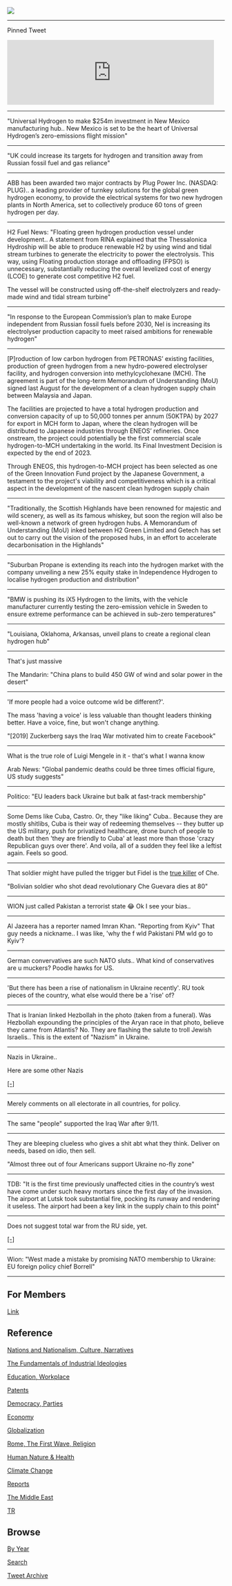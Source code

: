 <img src="https://drive.google.com/uc?export=view&id=1B2wf9R7AMH1d7Vw6e2mucLbIQ5NSjir7"/>

---

Pinned Tweet

<iframe width="95%" src="https://www.youtube.com/embed/2dgzKW8EKMc" title="YouTube video player" frameborder="0" allow="accelerometer; autoplay; clipboard-write; encrypted-media; gyroscope; picture-in-picture" allowfullscreen></iframe>

---

"Universal Hydrogen to make $254m investment in New Mexico
manufacturing hub.. New Mexico is set to be the heart of Universal
Hydrogen’s zero-emissions flight mission"

---

"UK could increase its targets for hydrogen and transition away from
Russian fossil fuel and gas reliance"

---

ABB has been awarded two major contracts by Plug Power Inc. (NASDAQ:
PLUG).. a leading provider of turnkey solutions for the global green
hydrogen economy, to provide the electrical systems for two new
hydrogen plants in North America, set to collectively produce 60 tons
of green hydrogen per day. 

---

H2 Fuel News: "Floating green hydrogen production vessel under
development.. A statement from RINA explained that the Thessalonica
Hydroship will be able to produce renewable H2 by using wind and tidal
stream turbines to generate the electricity to power the
electrolysis. This way, using Floating production storage and
offloading (FPSO) is unnecessary, substantially reducing the overall
levelized cost of energy (LCOE) to generate cost competitive H2 fuel.

The vessel will be constructed using off-the-shelf electrolyzers and
ready-made wind and tidal stream turbine"

---

"In response to the European Commission’s plan to make Europe
independent from Russian fossil fuels before 2030, Nel is increasing
its electrolyser production capacity to meet raised ambitions for
renewable hydrogen"

---

[P]roduction of low carbon hydrogen from PETRONAS’ existing
facilities, production of green hydrogen from a new hydro-powered
electrolyser facility, and hydrogen conversion into methylcyclohexane
(MCH). The agreement is part of the long-term Memorandum of
Understanding (MoU) signed last August for the development of a clean
hydrogen supply chain between Malaysia and Japan.

The facilities are projected to have a total hydrogen production and
conversion capacity of up to 50,000 tonnes per annum (50KTPA) by 2027
for export in MCH form to Japan, where the clean hydrogen will be
distributed to Japanese industries through ENEOS’ refineries. Once
onstream, the project could potentially be the first commercial scale
hydrogen-to-MCH undertaking in the world. Its Final Investment
Decision is expected by the end of 2023.

Through ENEOS, this hydrogen-to-MCH project has been selected as one
of the Green Innovation Fund project by the Japanese Government, a
testament to the project's viability and competitiveness which is a
critical aspect in the development of the nascent clean hydrogen
supply chain

---

"Traditionally, the Scottish Highlands have been renowned for majestic
and wild scenery, as well as its famous whiskey, but soon the region
will also be well-known a network of green hydrogen hubs. A Memorandum
of Understanding (MoU) inked between H2 Green Limited and Getech has
set out to carry out the vision of the proposed hubs, in an effort to
accelerate decarbonisation in the Highlands"

---

"Suburban Propane is extending its reach into the hydrogen market with
the company unveiling a new 25% equity stake in Independence Hydrogen
to localise hydrogen production and distribution"

---

"BMW is pushing its iX5 Hydrogen to the limits, with the vehicle
manufacturer currently testing the zero-emission vehicle in Sweden to
ensure extreme performance can be achieved in sub-zero temperatures"

---

"Louisiana, Oklahoma, Arkansas, unveil plans to create a regional clean
hydrogen hub"

---

That's just massive

The Mandarin: "China plans to build 450 GW of wind and solar power in the desert"

---

'If more people had a voice outcome wld be different?'.

The mass 'having a voice' is less valuable than thought leaders
thinking better. Have a voice, fine, but won't change anything.

"[2019] Zuckerberg says the Iraq War motivated him to create Facebook"

---

What is the true role of Luigi Mengele in it - that's what I wanna know

Arab News: "Global pandemic deaths could be three times official
figure, US study suggests"

---

Politico: "EU leaders back Ukraine but balk at fast-track membership"

---

Some Dems like Cuba, Castro. Or, they "like liking" Cuba.. Because
they are mostly shitlibs, Cuba is their way of redeeming themselves --
they butter up the US military, push for privatized healthcare, drone
bunch of people to death but then 'they are friendly to Cuba' at least
more than those 'crazy Republican guys over there'. And voila, all of
a sudden they feel like a leftist again. Feels so good. 

---

That soldier might have pulled the trigger but Fidel is the
[true killer](2015/04/dictators-handbook-mesquita.md#fidelche)
of Che.

"Bolivian soldier who shot dead revolutionary Che Guevara dies at 80"

---

WION just called Pakistan a terrorist state 😂 Ok I see your bias..

---

Al Jazeera has a reporter named Imran Khan. "Reporting from Kyiv" That
guy needs a nickname.. I was like, 'why the f wld Pakistani PM wld go
to Kyiv'?

---

German convervatives are such NATO sluts.. What kind of conservatives
are u muckers? Poodle hawks for US.

---

'But there has been a rise of nationalism in Ukraine recently'.  RU
took pieces of the country, what else would there be a 'rise' of?

---

That is Iranian linked Hezbollah in the photo (taken from a
funeral). Was Hezbollah expounding the principles of the Aryan race in
that photo, believe they came from Atlantis?  No. They are flashing
the salute to troll Jewish Israelis.. This is the extent of "Nazism"
in Ukraine.

---

Nazis in Ukraine..

Here are some other Nazis

[[-]](https://pbs.twimg.com/media/FNjIZsDVIA8Mhta?format=jpg&name=small)

---

Merely comments on all electorate in all countries, for policy. 

---

The same "people" supported the Iraq War after 9/11.

---

They are bleeping clueless who gives a shit abt what they think.
Deliver on needs, based on idio, then sell.

"Almost three out of four Americans support Ukraine no-fly zone"

---

TDB: "It is the first time previously unaffected cities in the
country’s west have come under such heavy mortars since the first day
of the invasion. The airport at Lutsk took substantial fire, pocking
its runway and rendering it useless. The airport had been a key link
in the supply chain to this point"

---

Does not suggest total war from the RU side, yet.

[[-]](https://www.understandingwar.org/backgrounder/russian-offensive-campaign-assessment-march-10)

---

Wion: "West made a mistake by promising NATO membership to Ukraine: EU
foreign policy chief Borrell"

---

## For Members

[Link](https://thirdwave-members.herokuapp.com)

## Reference

[Nations and Nationalism, Culture, Narratives](/2013/02/nations-and-nationalism.md)

[The Fundamentals of Industrial Ideologies](/2011/04/fundamentals-of-industrial-ideologies.md)

[Education, Workplace](2017/09/education-workplace.md)

[Patents](/2018/09/patents.md)

[Democracy, Parties](/2016/11/democracy.md)

[Economy](/2018/05/economy.md)

[Globalization](/2018/09/globalization.md)

[Rome, The First Wave, Religion](/2017/12/rome.md)

[Human Nature & Health](/2020/07/human-nature.md)

[Climate Change](/2018/12/climate.md)

[Reports](/2019/05/reports.md)

[The Middle East](/2019/07/middleeast.md)

[TR](../tr)

## Browse

[By Year](years.md)

[Search](search.html)

[Tweet Archive](/tweets/README.md)


